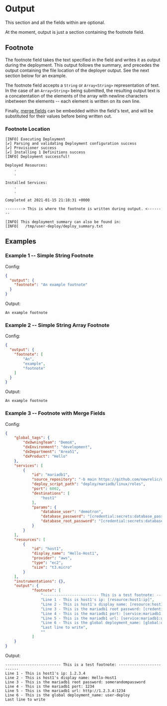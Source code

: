 # Output

This section and all the fields within are optional.

At the moment, output is just a section containing the footnote field.

## Footnote

The footnote field takes the text specified in the field and writes it as output during the deployment. This output follows the summary, and precedes the output containing the file location of the deployer output. See the next section below for an example.

The footnote field accepts a `String` or `Array<String>` representation of text. In the case of an `Array<String>` being submitted, the resulting output text is a concatentation of the elements of the array with newline characters inbetween the elements -- each element is written on its own line.  

Finally, [merge fields](../merge_fields/README.md) can be embedded within the field's text, and will be substituted for their values before being written out.

### Footnote Location

```text
[INFO] Executing Deployment
[✔] Parsing and validating Deployment configuration success
[✔] Provisioner success
[✔] Installing 1 Definitions success
[INFO] Deployment successful!

Deployed Resources:
    .
    .

Installed Services:
    .
    .

Completed at 2021-01-15 21:18:31 +0000

--------> This is where the footnote is written during output. <--------

[INFO] This deployment summary can also be found in:
[INFO]   /tmp/user-deploy/deploy_summary.txt
```

## Examples

### Example 1 -- Simple String Footnote

Config:

```json
{
  "output": {
    "footnote": "An example footnote"
  }
}
```

Output:

```text
An example footnote
```

### Example 2 -- Simple String Array Footnote

Config:

```json
{
  "output": {
    "footnote": [
        "An",
        "example",
        "footnote"
    ]
  }
}
```

Output:

```text
An example footnote
```

### Example 3 -- Footnote with Merge Fields

Config:

```json
{
    "global_tags": {
        "dxOwningTeam": "DemoX",
        "dxEnvironment": "development",
        "dxDepartment": "Area51",
        "dxProduct": "Hello"
    },
    "services": [
        {
            "id": "mariadb1",
            "source_repository": "-b main https://github.com/newrelic/demo-services.git",
            "deploy_script_path": "deploy/mariadb/linux/roles",
            "port": 6002,
            "destinations": [
                "host1"
            ],
            "params": {
                "database_user": "demotron",
                "database_password": "[credential:secrets:database_password]",
                "database_root_password": "[credential:secrets:database_root_password]"
            }
        }
    ],
    "resources": [
        {
            "id": "host1",
            "display_name": "Hello-Host1",
            "provider": "aws",
            "type": "ec2",
            "size": "t3.micro"
        }
    ],
    "instrumentations": {},
    "output": {
            "footnote": [
                "------------------------- This is a test footnote: -------------------------",
                "Line 1 - This is host1's ip: [resource:host1:ip]",
                "Line 2 - This is host1's display name: [resource:host1:display_name]",
                "Line 3 - This is the mariadb1 root password: [credential:secrets:database_root_password]",
                "Line 4 - This is the mariadb1 port: [service:mariadb1:port]",
                "Line 5 - This is the mariadb1 url: [service:mariadb1:url]",
                "Line 6 - This is the global deployment_name: [global:deployment_name]",
                "Last line to write",
                ""
            ]
    }
}
```

Output:

```text
------------------------- This is a test footnote: -------------------------
Line 1 - This is host1's ip: 1.2.3.4
Line 2 - This is host1's display name: Hello-Host1
Line 3 - This is the mariadb1 root password: somerandompassword
Line 4 - This is the mariadb1 port: 1234
Line 5 - This is the mariadb1 url: http://1.2.3.4:1234
Line 6 - This is the global deployment_name: user-deploy
Last line to write
```
